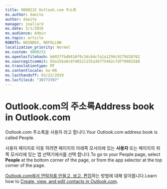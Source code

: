 ```yaml
---
title: 9000232 Outlook.com 주소록
ms.author: daeite
author: daeite
manager: joallard
ms.date: 3/1/2019
ms.audience: Admin
ms.topic: article
ROBOTS: NOINDEX, NOFOLLOW
localization_priority: Normal
ms.custom: 9000232
ms.openlocfilehash: b602ffbd8416f9c3dc6dcfa1a129dc9179d16762
ms.sourcegitcommit: 03a156a9c9740521155a30775492c7dff0982588
ms.translationtype: MT
ms.contentlocale: ko-KR
ms.lasthandoff: 03/22/2019
ms.locfileid: "30773707"
---
```

# <a name="address-book-in-outlookcom"></a><span data-ttu-id="7ce42-102">Outlook.com의 주소록</span><span class="sxs-lookup"><span data-stu-id="7ce42-102">Address book in Outlook.com</span></span>

<span data-ttu-id="7ce42-103">Outlook.com 주소록을 사용자 라고 합니다.</span><span class="sxs-lookup"><span data-stu-id="7ce42-103">Your Outlook.com address book is called People.</span></span>

<span data-ttu-id="7ce42-104">사용자 페이지로 이동 하려면 페이지의 아래쪽 모서리에 있는 **사용자** 또는 페이지의 위쪽 모서리에 있는 앱 선택기에서를 선택 합니다.</span><span class="sxs-lookup"><span data-stu-id="7ce42-104">To go to your People page, select **People** at the bottom corner of the page, or from the app selector at the top corner of the page.</span></span>

<span data-ttu-id="7ce42-105">[Outlook.com에서 연락처를 만들고, 보고, 편집](https://support.office.com/article/5b909158-036e-4820-92f7-2a27f57b9f01)하는 방법에 대해 알아봅니다.</span><span class="sxs-lookup"><span data-stu-id="7ce42-105">Learn how to [Create, view, and edit contacts in Outlook.com](https://support.office.com/article/5b909158-036e-4820-92f7-2a27f57b9f01).</span></span>